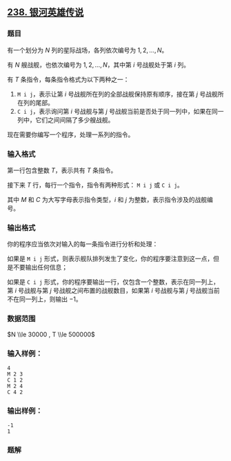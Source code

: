 ## [238\. 银河英雄传说](https://www.acwing.com/problem/content/240/)

### 题目

有一个划分为 $N$ 列的星际战场，各列依次编号为 $1,2,…,N$。

有 $N$ 艘战舰，也依次编号为 $1,2,…,N$，其中第 $i$ 号战舰处于第 $i$ 列。

有 $T$ 条指令，每条指令格式为以下两种之一：

1. `M i j`，表示让第 $i$ 号战舰所在列的全部战舰保持原有顺序，接在第 $j$ 号战舰所在列的尾部。
2. `C i j`，表示询问第 $i$ 号战舰与第 $j$ 号战舰当前是否处于同一列中，如果在同一列中，它们之间间隔了多少艘战舰。

现在需要你编写一个程序，处理一系列的指令。

### 输入格式

第一行包含整数 $T$，表示共有 $T$ 条指令。

接下来 $T$ 行，每行一个指令，指令有两种形式： `M i j` 或 `C i j`。

其中 $M$ 和 $C$ 为大写字母表示指令类型，$i$ 和 $j$ 为整数，表示指令涉及的战舰编号。

### 输出格式

你的程序应当依次对输入的每一条指令进行分析和处理：

如果是 `M i j` 形式，则表示舰队排列发生了变化，你的程序要注意到这一点，但是不要输出任何信息；

如果是 `C i j` 形式，你的程序要输出一行，仅包含一个整数，表示在同一列上，第 $i$ 号战舰与第 $j$ 号战舰之间布置的战舰数目，如果第 $i$ 号战舰与第 $j$ 号战舰当前不在同一列上，则输出 $-1$。

### 数据范围

$N \\le 30000 , T \\le 500000$

### 输入样例：

```
4
M 2 3
C 1 2
M 2 4
C 4 2
```

### 输出样例：

```
-1
1
```

### 题解

